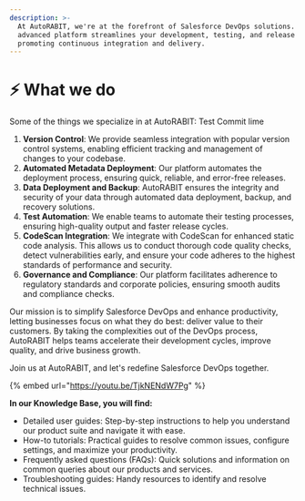 ```yaml
---
description: >-
  At AutoRABIT, we're at the forefront of Salesforce DevOps solutions. Our
  advanced platform streamlines your development, testing, and release cycles,
  promoting continuous integration and delivery.
---
```


# ⚡ What we do

Some of the things we specialize in at AutoRABIT:&#x20;
Test Commit lime

1. **Version Control**: We provide seamless integration with popular version control systems, enabling efficient tracking and management of changes to your codebase.
2. **Automated Metadata Deployment**: Our platform automates the deployment process, ensuring quick, reliable, and error-free releases.
3. **Data Deployment and Backup**: AutoRABIT ensures the integrity and security of your data through automated data deployment, backup, and recovery solutions.
4. **Test Automation**: We enable teams to automate their testing processes, ensuring high-quality output and faster release cycles.
5. **CodeScan Integration**: We integrate with CodeScan for enhanced static code analysis. This allows us to conduct thorough code quality checks, detect vulnerabilities early, and ensure your code adheres to the highest standards of performance and security.
6. **Governance and Compliance**: Our platform facilitates adherence to regulatory standards and corporate policies, ensuring smooth audits and compliance checks.

Our mission is to simplify Salesforce DevOps and enhance productivity, letting businesses focus on what they do best: deliver value to their customers. By taking the complexities out of the DevOps process, AutoRABIT helps teams accelerate their development cycles, improve quality, and drive business growth.&#x20;

Join us at AutoRABIT, and let's redefine Salesforce DevOps together.

{% embed url="https://youtu.be/TjkNENdW7Pg" %}

**In our Knowledge Base, you will find:**

* Detailed user guides: Step-by-step instructions to help you understand our product suite and navigate it with ease.
* How-to tutorials: Practical guides to resolve common issues, configure settings, and maximize your productivity.
* Frequently asked questions (FAQs): Quick solutions and information on common queries about our products and services.
* Troubleshooting guides: Handy resources to identify and resolve technical issues.
